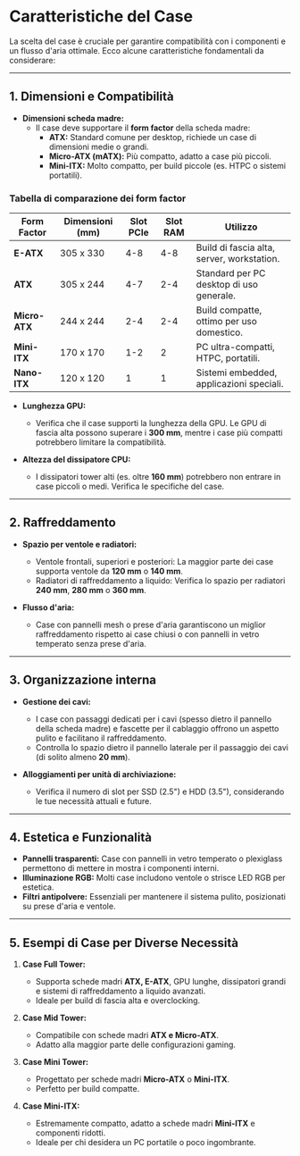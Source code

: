 # Caratteristiche del Case

La scelta del case è cruciale per garantire compatibilità con i componenti e un flusso d'aria ottimale. Ecco alcune caratteristiche fondamentali da considerare:

---

## **1. Dimensioni e Compatibilità**

- **Dimensioni scheda madre:**
  - Il case deve supportare il **form factor** della scheda madre:
    - **ATX:** Standard comune per desktop, richiede un case di dimensioni medie o grandi.
    - **Micro-ATX (mATX):** Più compatto, adatto a case più piccoli.
    - **Mini-ITX:** Molto compatto, per build piccole (es. HTPC o sistemi portatili).

### **Tabella di comparazione dei form factor**

| **Form Factor** | **Dimensioni (mm)**         | **Slot PCIe**  | **Slot RAM** | **Utilizzo**                                |
|------------------|-----------------------------|----------------|--------------|---------------------------------------------|
| **E-ATX**       | 305 x 330                   | 4-8            | 4-8          | Build di fascia alta, server, workstation.  |
| **ATX**         | 305 x 244                   | 4-7            | 2-4          | Standard per PC desktop di uso generale.    |
| **Micro-ATX**   | 244 x 244                   | 2-4            | 2-4          | Build compatte, ottimo per uso domestico.   |
| **Mini-ITX**    | 170 x 170                   | 1-2            | 2            | PC ultra-compatti, HTPC, portatili.         |
| **Nano-ITX**    | 120 x 120                   | 1              | 1            | Sistemi embedded, applicazioni speciali.    |

- **Lunghezza GPU:**
  - Verifica che il case supporti la lunghezza della GPU. Le GPU di fascia alta possono superare i **300 mm**, mentre i case più compatti potrebbero limitare la compatibilità.

- **Altezza del dissipatore CPU:**
  - I dissipatori tower alti (es. oltre **160 mm**) potrebbero non entrare in case piccoli o medi. Verifica le specifiche del case.

---

## **2. Raffreddamento**

- **Spazio per ventole e radiatori:**
  - Ventole frontali, superiori e posteriori: La maggior parte dei case supporta ventole da **120 mm** o **140 mm**.
  - Radiatori di raffreddamento a liquido: Verifica lo spazio per radiatori **240 mm**, **280 mm** o **360 mm**.

- **Flusso d'aria:**
  - Case con pannelli mesh o prese d'aria garantiscono un miglior raffreddamento rispetto ai case chiusi o con pannelli in vetro temperato senza prese d'aria.

---

## **3. Organizzazione interna**

- **Gestione dei cavi:**
  - I case con passaggi dedicati per i cavi (spesso dietro il pannello della scheda madre) e fascette per il cablaggio offrono un aspetto pulito e facilitano il raffreddamento.
  - Controlla lo spazio dietro il pannello laterale per il passaggio dei cavi (di solito almeno **20 mm**).

- **Alloggiamenti per unità di archiviazione:**
  - Verifica il numero di slot per SSD (2.5") e HDD (3.5"), considerando le tue necessità attuali e future.

---

## **4. Estetica e Funzionalità**

- **Pannelli trasparenti:** Case con pannelli in vetro temperato o plexiglass permettono di mettere in mostra i componenti interni.
- **Illuminazione RGB:** Molti case includono ventole o strisce LED RGB per estetica.
- **Filtri antipolvere:** Essenziali per mantenere il sistema pulito, posizionati su prese d'aria e ventole.

---

## **5. Esempi di Case per Diverse Necessità**

1. **Case Full Tower:**
   - Supporta schede madri **ATX, E-ATX**, GPU lunghe, dissipatori grandi e sistemi di raffreddamento a liquido avanzati.
   - Ideale per build di fascia alta e overclocking.

2. **Case Mid Tower:**
   - Compatibile con schede madri **ATX e Micro-ATX**.
   - Adatto alla maggior parte delle configurazioni gaming.

3. **Case Mini Tower:**
   - Progettato per schede madri **Micro-ATX** o **Mini-ITX**.
   - Perfetto per build compatte.

4. **Case Mini-ITX:**
   - Estremamente compatto, adatto a schede madri **Mini-ITX** e componenti ridotti.
   - Ideale per chi desidera un PC portatile o poco ingombrante.
